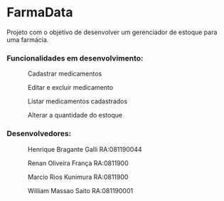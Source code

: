 <h1>FarmaData</h1>
Projeto com o objetivo de desenvolver um gerenciador de estoque para uma farmácia.
<h3>Funcionalidades em desenvolvimento:</h3> 
<ul>
  <ol>Cadastrar medicamentos</ol>
  <ol>Editar e excluir medicamento</ol>
  <ol>Listar medicamentos cadastrados</ol>
  <ol>Alterar a quantidade do estoque</ol>
</ul>

<h3>Desenvolvedores:</h3>
<ul>
  <ol>Henrique Bragante Galli RA:081190044</ol>
  <ol>Renan Oliveira França RA:0811900</ol>
  <ol>Marcio Rios Kunimura RA:0811900</ol>
  <ol>William Massao Saito RA:081190001</ol>
</ul>  
